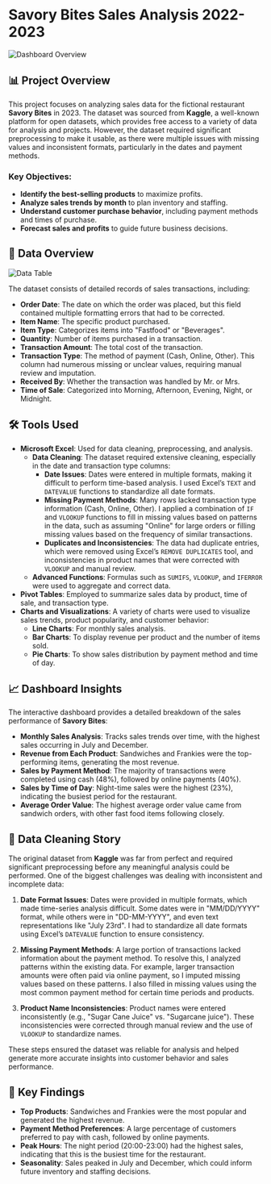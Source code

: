 # Savory Bites Sales Analysis 2022-2023

![Dashboard Overview](https://github.com/SnajperHS/Restaurant-Sales-Insights/blob/main/Assets/Dashboard.PNG?raw=true)

## 📊 Project Overview

This project focuses on analyzing sales data for the fictional restaurant **Savory Bites** in 2023. The dataset was sourced from **Kaggle**, a well-known platform for open datasets, which provides free access to a variety of data for analysis and projects. However, the dataset required significant preprocessing to make it usable, as there were multiple issues with missing values and inconsistent formats, particularly in the dates and payment methods.

### Key Objectives:
- **Identify the best-selling products** to maximize profits.
- **Analyze sales trends by month** to plan inventory and staffing.
- **Understand customer purchase behavior**, including payment methods and times of purchase.
- **Forecast sales and profits** to guide future business decisions.

## 📅 Data Overview

![Data Table](https://github.com/SnajperHS/Restaurant-Sales-Insights/blob/main/Assets/Data.PNG?raw=true)

The dataset consists of detailed records of sales transactions, including:
- **Order Date**: The date on which the order was placed, but this field contained multiple formatting errors that had to be corrected.
- **Item Name**: The specific product purchased.
- **Item Type**: Categorizes items into "Fastfood" or "Beverages".
- **Quantity**: Number of items purchased in a transaction.
- **Transaction Amount**: The total cost of the transaction.
- **Transaction Type**: The method of payment (Cash, Online, Other). This column had numerous missing or unclear values, requiring manual review and imputation.
- **Received By**: Whether the transaction was handled by Mr. or Mrs.
- **Time of Sale**: Categorized into Morning, Afternoon, Evening, Night, or Midnight.

## 🛠 Tools Used

- **Microsoft Excel**: Used for data cleaning, preprocessing, and analysis.
  - **Data Cleaning**: The dataset required extensive cleaning, especially in the date and transaction type columns:
    - **Date Issues**: Dates were entered in multiple formats, making it difficult to perform time-based analysis. I used Excel’s `TEXT` and `DATEVALUE` functions to standardize all date formats.
    - **Missing Payment Methods**: Many rows lacked transaction type information (Cash, Online, Other). I applied a combination of `IF` and `VLOOKUP` functions to fill in missing values based on patterns in the data, such as assuming "Online" for large orders or filling missing values based on the frequency of similar transactions.
    - **Duplicates and Inconsistencies**: The data had duplicate entries, which were removed using Excel’s `REMOVE DUPLICATES` tool, and inconsistencies in product names that were corrected with `VLOOKUP` and manual review.
  - **Advanced Functions**: Formulas such as `SUMIFS`, `VLOOKUP`, and `IFERROR` were used to aggregate and correct data.
- **Pivot Tables**: Employed to summarize sales data by product, time of sale, and transaction type.
- **Charts and Visualizations**: A variety of charts were used to visualize sales trends, product popularity, and customer behavior:
  - **Line Charts**: For monthly sales analysis.
  - **Bar Charts**: To display revenue per product and the number of items sold.
  - **Pie Charts**: To show sales distribution by payment method and time of day.

## 📈 Dashboard Insights

The interactive dashboard provides a detailed breakdown of the sales performance of **Savory Bites**:

- **Monthly Sales Analysis**: Tracks sales trends over time, with the highest sales occurring in July and December.
- **Revenue from Each Product**: Sandwiches and Frankies were the top-performing items, generating the most revenue.
- **Sales by Payment Method**: The majority of transactions were completed using cash (48%), followed by online payments (40%).
- **Sales by Time of Day**: Night-time sales were the highest (23%), indicating the busiest period for the restaurant.
- **Average Order Value**: The highest average order value came from sandwich orders, with other fast food items following closely.

## 🧹 Data Cleaning Story

The original dataset from **Kaggle** was far from perfect and required significant preprocessing before any meaningful analysis could be performed. One of the biggest challenges was dealing with inconsistent and incomplete data:

1. **Date Format Issues**: Dates were provided in multiple formats, which made time-series analysis difficult. Some dates were in "MM/DD/YYYY" format, while others were in "DD-MM-YYYY", and even text representations like "July 23rd". I had to standardize all date formats using Excel’s `DATEVALUE` function to ensure consistency.

2. **Missing Payment Methods**: A large portion of transactions lacked information about the payment method. To resolve this, I analyzed patterns within the existing data. For example, larger transaction amounts were often paid via online payment, so I imputed missing values based on these patterns. I also filled in missing values using the most common payment method for certain time periods and products.

3. **Product Name Inconsistencies**: Product names were entered inconsistently (e.g., "Sugar Cane Juice" vs. "Sugarcane juice"). These inconsistencies were corrected through manual review and the use of `VLOOKUP` to standardize names.

These steps ensured the dataset was reliable for analysis and helped generate more accurate insights into customer behavior and sales performance.

## 🌟 Key Findings

- **Top Products**: Sandwiches and Frankies were the most popular and generated the highest revenue.
- **Payment Method Preferences**: A large percentage of customers preferred to pay with cash, followed by online payments.
- **Peak Hours**: The night period (20:00-23:00) had the highest sales, indicating that this is the busiest time for the restaurant.
- **Seasonality**: Sales peaked in July and December, which could inform future inventory and staffing decisions.
